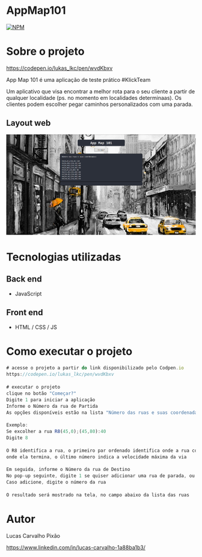 # AppMap101

[![NPM](https://img.shields.io/npm/l/react)](https://github.com/lukas-lkc/teste/blob/main/LICENSE) 

# Sobre o projeto

https://codepen.io/lukas_lkc/pen/wvdKbxv

App Map 101 é uma aplicação de teste prático #KlickTeam

Um aplicativo que visa encontrar a melhor rota para o seu cliente a partir de qualquer localidade (ps. no momento em localidades determinaas). 
Os clientes podem escolher pegar caminhos personalizados com uma parada.

## Layout web
![Web 1](https://github.com/lukas-lkc/App-Map-101/blob/main/assets/Screenshot_2.png?raw=true)


# Tecnologias utilizadas
## Back end
- JavaScript
 
## Front end
- HTML / CSS / JS

# Como executar o projeto

```JavaScript
# acesse o projeto a partir do link disponibilizado pelo Codpen.io
https://codepen.io/lukas_lkc/pen/wvdKbxv

# executar o projeto
clique no botão "Começar?"
Digite 1 para iniciar a aplicação
Informe o Número da rua de Partida 
As opções disponíveis estão na lista "Número das ruas e suas coordenadas"

Exemplo:
Se excolher a rua R8(45,0);(45,80):40
Digite 8 

O R8 identifica a rua, o primeiro par ordenado identifica onde a rua começa, o segundo
onde ela termina, o último número indica a velocidade máxima da via

Em seguida, informe o Número da rua de Destino
No pop-up seguinte, digite 1 se quiser adicionar uma rua de parada, ou 2 para não adicionar
Caso adicione, digite o número da rua

O resultado será mostrado na tela, no campo abaixo da lista das ruas

```

# Autor

Lucas Carvalho Pixão

https://www.linkedin.com/in/lucas-carvalho-1a88ba1b3/
